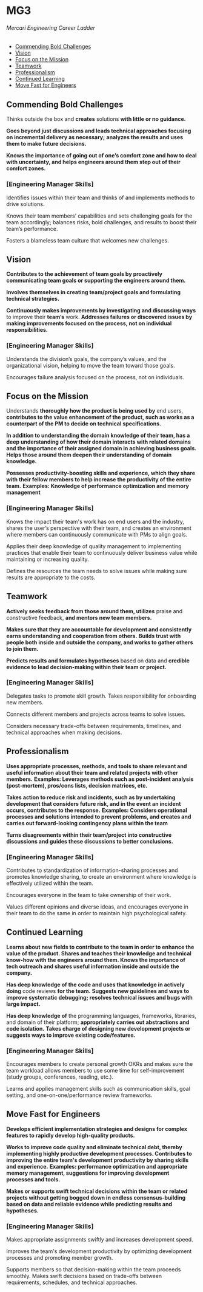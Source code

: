 # MG3
###### Mercari Engineering Career Ladder

 * [Commending Bold Challenges](#commending-bold-challenges)
 * [Vision](#vision)
 * [Focus on the Mission](#focus-on-the-mission)
 * [Teamwork](#teamwork)
 * [Professionalism](#professionalism)
 * [Continued Learning](#continued-learning)
 * [Move Fast for Engineers](#move-fast-for-engineers)

## Commending Bold Challenges
Thinks outside the box and **creates** solutions **with little or no guidance.**

**Goes beyond just discussions and leads technical approaches focusing on incremental delivery as necessary;**
**analyzes the results and uses them to make future decisions.**

**Knows the importance of going out of one’s comfort zone and how to deal with uncertainty, and helps engineers around them step out of their comfort zones.**

### [Engineering Manager Skills]

Identifies issues within their team and thinks of and implements methods to drive solutions.

Knows their team members’ capabilities and sets challenging goals for the team accordingly; balances risks, bold challenges, and results to boost their team’s performance.

Fosters a blameless team culture that welcomes new challenges.


## Vision
**Contributes to the achievement of team goals by proactively communicating team goals or supporting the engineers around them.**

**Involves themselves in creating team/project goals and formulating technical strategies.**

**Continuously makes improvements by investigating and discussing ways** to improve their **team’s** work.
**Addresses failures or discovered issues by making improvements focused on the process, not on individual responsibilities.**

### [Engineering Manager Skills]

Understands the division’s goals, the company’s values, and the organizational vision, helping to move the team toward those goals.

Encourages failure analysis focused on the process, not on individuals.


## Focus on the Mission
Understands **thoroughly how the product is being used by** end users, **contributes to the value enhancement of the product, such as works as a counterpart of the PM to decide on technical specifications.**

**In addition to understanding the domain knowledge of their team, has a deep understanding of how their domain interacts with related domains and the importance of their assigned domain in achieving business goals. Helps those around them deepen their understanding of domain knowledge.**

**Possesses productivity-boosting skills and experience, which they share with their fellow members to help increase the productivity of the entire team.**
**Examples: Knowledge of performance optimization and memory management**

### [Engineering Manager Skills]

Knows the impact their team's work has on end users and the industry, shares the user’s perspective with their team, and creates an environment where members can continuously communicate with PMs to align goals.

Applies their deep knowledge of quality management to implementing practices that enable their team to continuously deliver business value while maintaining or increasing quality.

Defines the resources the team needs to solve issues while making sure results are appropriate to the costs.


## Teamwork
**Actively seeks feedback from those around them, utilizes** praise and constructive feedback, **and mentors new team members.**

**Makes sure that they are accountable for development and consistently earns understanding and cooperation from others.**
**Builds trust with people both inside and outside the company, and works to gather others to join them.**

**Predicts results and formulates hypotheses** based on data and **credible evidence to lead decision-making within their team or project.**

### [Engineering Manager Skills]

Delegates tasks to promote skill growth. Takes responsibility for onboarding new members.

Connects different members and projects across teams to solve issues.

Considers necessary trade-offs between requirements, timelines, and technical approaches when making decisions.


## Professionalism
**Uses appropriate processes, methods, and tools to share relevant and useful information about their team and related projects with other members.**
**Examples: Leverages methods such as post-incident analysis (post-mortem), pros/cons lists, decision matrices, etc.**

**Takes action to reduce risk and incidents, such as by undertaking development that considers future risk, and in the event an incident occurs, contributes to the response.**
**Examples: Considers operational processes and solutions intended to prevent problems, and creates and carries out forward-looking contingency plans within the team**

**Turns disagreements within their team/project into constructive discussions and guides these discussions to better conclusions.**


### [Engineering Manager Skills]

Contributes to standardization of information-sharing processes and promotes knowledge sharing, to create an environment where knowledge is effectively utilized within the team.

Encourages everyone in the team to take ownership of their work.

Values different opinions and diverse ideas, and encourages everyone in their team to do the same in order to maintain high psychological safety.


## Continued Learning
**Learns about new fields to contribute to the team in order to enhance the value of the product. Shares and teaches their knowledge and technical know-how with the engineers around them. Knows the importance of tech outreach and shares useful information inside and outside the company.**

**Has deep knowledge of the code and uses that knowledge in actively doing** code reviews **for the team.**
**Suggests new guidelines and ways to improve systematic debugging; resolves technical issues and bugs with large impact.**

**Has deep knowledge of** the programming languages, frameworks, libraries, and domain of their platform; **appropriately carries out abstractions and code isolation.**
**Takes charge of designing new development projects or suggests ways to improve existing code/features.**

### [Engineering Manager Skills]

Encourages members to create personal growth OKRs and makes sure the team workload allows members to use some time for self-improvement (study groups, conferences, reading, etc.).

Learns and applies management skills such as communication skills, goal setting, and one-on-one/performance review frameworks.


## Move Fast for Engineers
**Develops efficient implementation strategies and designs for complex features to rapidly develop high-quality products.**

**Works to improve code quality and eliminate technical debt, thereby implementing highly productive development processes. Contributes to improving the entire team's development productivity by sharing skills and experience.**
**Examples: performance optimization and appropriate memory management, suggestions for improving development processes and tools.**

**Makes or supports swift technical decisions within the team or related projects without getting bogged down in endless consensus-building based on data and reliable evidence while predicting results and hypotheses.**

### [Engineering Manager Skills]

Makes appropriate assignments swiftly and increases development speed.

Improves the team's development productivity by optimizing development processes and promoting member growth. 

Supports members so that decision-making within the team proceeds smoothly. Makes swift decisions based on trade-offs between requirements, schedules, and technical approaches.
